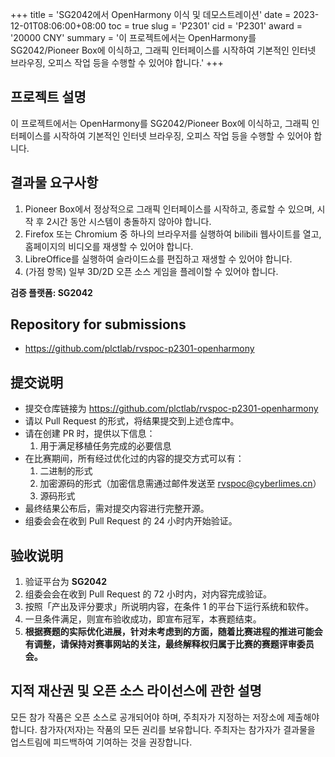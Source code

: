 +++
title = 'SG2042에서 OpenHarmony 이식 및 데모스트레이션'
date = 2023-12-01T08:06:00+08:00
toc = true
slug = 'P2301'
cid = 'P2301'
award = '20000 CNY'
summary = '이 프로젝트에서는 OpenHarmony를 SG2042/Pioneer Box에 이식하고, 그래픽 인터페이스를 시작하여 기본적인 인터넷 브라우징, 오피스 작업 등을 수행할 수 있어야 합니다.'
+++

## 프로젝트 설명

이 프로젝트에서는 OpenHarmony를 SG2042/Pioneer Box에 이식하고, 그래픽 인터페이스를 시작하여 기본적인 인터넷 브라우징, 오피스 작업 등을 수행할 수 있어야 합니다.

## 결과물 요구사항

1. Pioneer Box에서 정상적으로 그래픽 인터페이스를 시작하고, 종료할 수 있으며, 시작 후 2시간 동안 시스템이 충돌하지 않아야 합니다.
2. Firefox 또는 Chromium 중 하나의 브라우저를 실행하여 bilibili 웹사이트를 열고, 홈페이지의 비디오를 재생할 수 있어야 합니다.
3. LibreOffice를 실행하여 슬라이드쇼를 편집하고 재생할 수 있어야 합니다.
4. (가점 항목) 일부 3D/2D 오픈 소스 게임을 플레이할 수 있어야 합니다.

**검증 플랫폼: SG2042**

## Repository for submissions

- https://github.com/plctlab/rvspoc-p2301-openharmony

## 提交说明

* 提交仓库链接为 https://github.com/plctlab/rvspoc-p2301-openharmony
* 请以 Pull Request 的形式，将结果提交到上述仓库中。
* 请在创建 PR 时，提供以下信息：
  1. 用于满足移植任务完成的必要信息
* 在比赛期间，所有经过优化过的内容的提交方式可以有：
  1. 二进制的形式
  2. 加密源码的形式（加密信息需通过邮件发送至 rvspoc@cyberlimes.cn）
  3. 源码形式
* 最终结果公布后，需对提交内容进行完整开源。
* 组委会会在收到 Pull Request 的 24 小时内开始验证。

## 验收说明

1. 验证平台为 **SG2042**
2. 组委会会在收到 Pull Request 的 72 小时内，对内容完成验证。
3. 按照「产出及评分要求」所说明内容，在条件 1 的平台下运行系统和软件。
4. 一旦条件满足，则宣布验收成功，即宣布冠军，本赛题结束。
5. **根据赛题的实际优化进展，针对未考虑到的方面，随着比赛进程的推进可能会有调整，请保持对赛事网站的关注，最终解释权归属于比赛的赛题评审委员会。**

## 지적 재산권 및 오픈 소스 라이선스에 관한 설명

모든 참가 작품은 오픈 소스로 공개되어야 하며, 주최자가 지정하는 저장소에 제출해야 합니다. 참가자(저자)는 작품의 모든 권리를 보유합니다. 주최자는 참가자가 결과물을 업스트림에 피드백하여 기여하는 것을 권장합니다.
